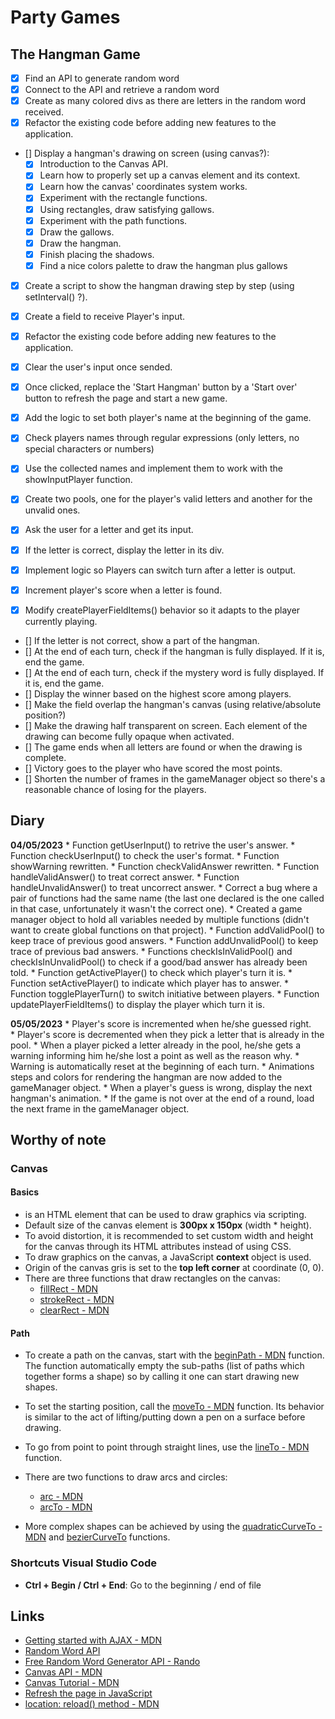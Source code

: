 # Party Games

## The Hangman Game

- [X] Find an API to generate random word
- [X] Connect to the API and retrieve a random word
- [X] Create as many colored divs as there are letters in the random word received.
- [X] Refactor the existing code before adding new features to the application.
- [] Display a hangman's drawing on screen (using canvas?):
    - [X] Introduction to the Canvas API.
    - [X] Learn how to properly set up a canvas element and its context.
    - [X] Learn how the canvas' coordinates system works.
    - [X] Experiment with the rectangle functions.
    - [X] Using rectangles, draw satisfying gallows.
    - [X] Experiment with the path functions.
    - [X] Draw the gallows.
    - [X] Draw the hangman.
    - [X] Finish placing the shadows.
    - [X] Find a nice colors palette to draw the hangman plus gallows
- [X] Create a script to show the hangman drawing step by step (using setInterval() ?).

- [X] Create a field to receive Player's input.
- [X] Refactor the existing code before adding new features to the application.
- [X] Clear the user's input once sended.
- [X] Once clicked, replace the 'Start Hangman' button by a 'Start over' button to refresh the page and start a new game.
- [X] Add the logic to set both player's name at the beginning of the game.
- [X] Check players names through regular expressions (only letters, no special characters or numbers)
- [X] Use the collected names and implement them to work with the showInputPlayer function.



- [X] Create two pools, one for the player's valid letters and another for the unvalid ones.
- [X] Ask the user for a letter and get its input.
- [X] If the letter is correct, display the letter in its div.
- [X] Implement logic so Players can switch turn after a letter is output.
- [X] Increment player's score when a letter is found.
- [X] Modify createPlayerFieldItems() behavior so it adapts to the player currently playing.
- [] If the letter is not correct, show a part of the hangman.
- [] At the end of each turn, check if the hangman is fully displayed. If it is, end the game.
- [] At the end of each turn, check if the mystery word is fully displayed. If it is, end the game.
- [] Display the winner based on the highest score among players.
- [] Make the field overlap the hangman's canvas (using relative/absolute position?)
- [] Make the drawing half transparent on screen. Each element of the drawing can become fully opaque when activated.
- [] The game ends when all letters are found or when the drawing is complete.
- [] Victory goes to the player who have scored the most points.
- [] Shorten the number of frames in the gameManager object so there's a reasonable chance of losing for the players.

## Diary
**04/05/2023**
    * Function getUserInput() to retrive the user's answer.
    * Function checkUserInput() to check the user's format.
    * Function showWarning rewritten.
    * Function checkValidAnswer rewritten.
    * Function handleValidAnswer() to treat correct answer.
    * Function handleUnvalidAnswer() to treat uncorrect answer.
    * Correct a bug where a pair of functions had the same name (the last one declared is the one called in that case, unfortunately it wasn't the correct one).
    * Created a game manager object to hold all variables needed by multiple functions (didn't want to create global functions on that project).
    * Function addValidPool() to keep trace of previous good answers.
    * Function addUnvalidPool() to keep trace of previous bad answers.
    * Functions checkIsInValidPool() and checkIsInUnvalidPool() to check if a good/bad answer has already been told.
    * Function getActivePlayer() to check which player's turn it is.
    * Function setActivePlayer() to indicate which player has to answer. 
    * Function togglePlayerTurn() to switch initiative between players.
    * Function updatePlayerFieldItems() to display the player which turn it is.

**05/05/2023**
    * Player's score is incremented when he/she guessed right.   
    * Player's score is decremented when they pick a letter that is already in the pool. 
    * When a player picked a letter already in the pool, he/she gets a warning informing him he/she lost a point as well as the reason why.
    * Warning is automatically reset at the beginning of each turn.
    * Animations steps and colors for rendering the hangman are now added to the gameManager object.
    * When a player's guess is wrong, display the next hangman's animation.
    * If the game is not over at the end of a round, load the next frame in the gameManager object.

## Worthy of note
### Canvas
#### Basics
- **<canvas>** is an HTML element that can be used to draw graphics via scripting.
- Default size of the canvas element is **300px x 150px** (width * height).
- To avoid distortion, it is recommended to set custom width and height for the canvas through its HTML attributes instead of using CSS.
- To draw graphics on the canvas, a JavaScript **context** object is used.
- Origin of the canvas gris is set to the **top left corner** at coordinate (0, 0).
- There are three functions that draw rectangles on the canvas:
    * [fillRect - MDN](https://developer.mozilla.org/en-US/docs/Web/API/CanvasRenderingContext2D/fillRect)
    * [strokeRect - MDN](https://developer.mozilla.org/en-US/docs/Web/API/CanvasRenderingContext2D/strokeRect)
    * [clearRect - MDN](https://developer.mozilla.org/en-US/docs/Web/API/CanvasRenderingContext2D/clearRect)

#### Path
- To create a path on the canvas, start with the [beginPath - MDN](https://developer.mozilla.org/en-US/docs/Web/API/CanvasRenderingContext2D/beginPath) function. The function automatically empty the sub-paths (list of paths which together forms a shape) so by calling it one can start drawing new shapes.
- To set the starting position, call the [moveTo - MDN](https://developer.mozilla.org/en-US/docs/Web/API/CanvasRenderingContext2D/moveTo) function. Its behavior is similar to the act of lifting/putting down a pen on a surface before drawing.
- To go from point to point through straight lines, use the [lineTo - MDN](https://developer.mozilla.org/en-US/docs/Web/API/CanvasRenderingContext2D/lineTo) function.
- There are two functions to draw arcs and circles:
    * [arc - MDN](https://developer.mozilla.org/en-US/docs/Web/API/CanvasRenderingContext2D/arc)
    * [arcTo - MDN](https://developer.mozilla.org/en-US/docs/Web/API/CanvasRenderingContext2D/arcTo)

- More complex shapes can be achieved by using the [quadraticCurveTo - MDN](https://developer.mozilla.org/en-US/docs/Web/API/CanvasRenderingContext2D/quadraticCurveTo) and [bezierCurveTo](https://developer.mozilla.org/en-US/docs/Web/API/CanvasRenderingContext2D/bezierCurveTo) functions.


### Shortcuts Visual Studio Code
- **Ctrl + Begin / Ctrl + End**: Go to the beginning / end of file

## Links
* [Getting started with AJAX - MDN](https://developer.mozilla.org/en-US/docs/Web/Guide/AJAX/Getting_Started)
* [Random Word API](http://random-word-api.herokuapp.com/home)
* [Free Random Word Generator API - Rando](https://random-word-api.vercel.app/)
* [Canvas API - MDN](https://developer.mozilla.org/en-US/docs/Web/API/Canvas_API)
* [Canvas Tutorial - MDN](https://developer.mozilla.org/en-US/docs/Web/API/Canvas_API/Tutorial)
* [Refresh the page in JavaScript](https://www.freecodecamp.org/news/refresh-the-page-in-javascript-js-reload-window-tutorial/)
* [location: reload() method - MDN](https://developer.mozilla.org/en-US/docs/Web/API/Location/reload)